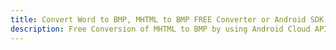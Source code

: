 ---title: Convert Word to BMP, MHTML to BMP FREE Converter or Android SDKdescription: Free Conversion of MHTML to BMP by using Android Cloud APIs & SDKs. Also Create, Edit & Render Microsoft Word & OpenOffice documents in the Cloud.---